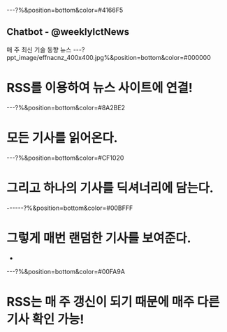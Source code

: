---?%&position=bottom&color=#4166F5
## Chatbot - @weeklyIctNews 
 매 주 최신 기술 동향 뉴스
---?ppt_image/effnacnz_400x400.jpg%&position=bottom&color=#000000
# RSS를 이용하여 뉴스 사이트에 연결!
---?%&position=bottom&color=#8A2BE2
# 모든 기사를 읽어온다.
---?%&position=bottom&color=#CF1020
# 그리고 하나의 기사를 딕셔너리에 담는다.
------?%&position=bottom&color=#00BFFF
# 그렇게 매번 랜덤한 기사를 보여준다.
-
---?%&position=bottom&color=#00FA9A
# RSS는 매 주 갱신이 되기 때문에 매주 다른 기사 확인 가능!
